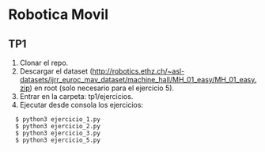 # Robotica Movil

## TP1
1. Clonar el repo.
2. Descargar el dataset (http://robotics.ethz.ch/~asl-datasets/ijrr_euroc_mav_dataset/machine_hall/MH_01_easy/MH_01_easy.zip) en root (solo necesario para el ejercicio 5).
3. Entrar en la carpeta: tp1/ejercicios.
4. Ejecutar desde consola los ejercicios:
```
  $ python3 ejercicio_1.py
  $ python3 ejercicio_2.py
  $ python3 ejercicio_3.py
  $ python3 ejercicio_5.py
```
